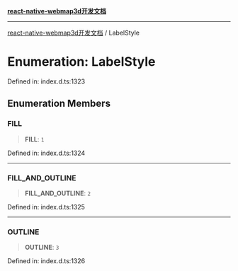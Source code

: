 [**react-native-webmap3d开发文档**](../README.md)

***

[react-native-webmap3d开发文档](../globals.md) / LabelStyle

# Enumeration: LabelStyle

Defined in: index.d.ts:1323

## Enumeration Members

### FILL

> **FILL**: `1`

Defined in: index.d.ts:1324

***

### FILL\_AND\_OUTLINE

> **FILL\_AND\_OUTLINE**: `2`

Defined in: index.d.ts:1325

***

### OUTLINE

> **OUTLINE**: `3`

Defined in: index.d.ts:1326

